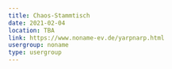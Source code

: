 ```yaml
---
title: Chaos-Stammtisch
date: 2021-02-04
location: TBA
link: https://www.noname-ev.de/yarpnarp.html
usergroup: noname
type: usergroup
---
```

